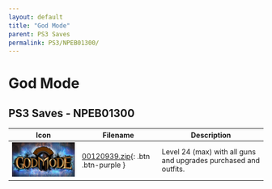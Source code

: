 ```yaml
---
layout: default
title: "God Mode"
parent: PS3 Saves
permalink: PS3/NPEB01300/
---
```

# God Mode

## PS3 Saves - NPEB01300

| Icon | Filename | Description |
|------|----------|-------------|
| ![God Mode](ICON0.PNG) | [00120939.zip](00120939.zip){: .btn .btn-purple } | Level 24 (max) with all guns and upgrades purchased and outfits. |
